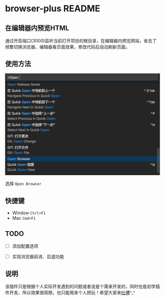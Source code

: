 # browser-plus README

## 在编辑器内预览HTML

通过开启端口(3000)监听当前打开项目的根目录，在编辑器内预览网站，省去了频繁切换浏览器、编辑器看页面效果，修改代码后自动刷新页面。

## 使用方法

![](images/contextmenu.png)

选择 `Open Browser`

## 快捷键

* Window `Ctrl+F1`
* Mac `Cmd+F1`

## TODO

- [ ] 添加配置选项

- [ ] 实现浏览器前进、后退功能

## 说明

该插件只是根据个人实际开发遇到的问题或者说是个需来开发的，同时也是初学插件开发，所以效果很简陋，也只能用来个人把玩！希望大家来[吐槽](issues)^_^